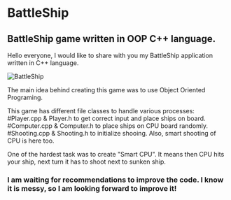 # BattleShip
## BattleShip game written in OOP C++ language.

Hello everyone, I would like to share with you my BattleShip application written in C++ language.

![BattleShip](https://i.imgur.com/Xh6A6na.png)

The main idea behind creating this game was to use Object Oriented Programing.

This game has different file classes to handle various processes:
  #Player.cpp & Player.h to get correct input and place ships on board.
  #Computer.cpp & Computer.h to place ships on CPU board randomly.
  #Shooting.cpp & Shooting.h to initialize shooing. Also, smart shooting of CPU is here too.
  
One of the hardest task was to create "Smart CPU". It means then CPU hits your ship, next turn it has to shoot next to sunken ship.

### I am waiting for recommendations to improve the code. I know it is messy, so I am looking forward to improve it!

